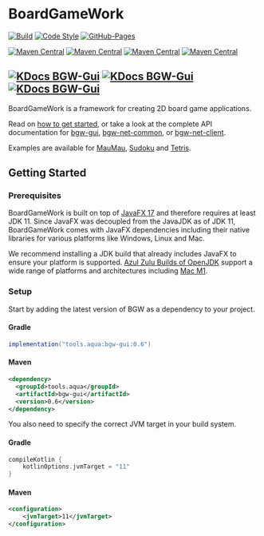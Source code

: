 # BoardGameWork

[![Build](https://github.com/tudo-aqua/bgw-core/actions/workflows/analyze-build-deploy.yml/badge.svg)](https://github.com/tudo-aqua/bgw-core/actions)
[![Code Style](https://github.com/tudo-aqua/bgw-core/actions/workflows/code-style.yml/badge.svg)](https://github.com/tudo-aqua/bgw/security/code-scanning)
[![GitHub-Pages](https://github.com/tudo-aqua/bgw-core/actions/workflows/github-pages.yml/badge.svg)](https://tudo-aqua.github.io/bgw/)

[![Maven Central](https://img.shields.io/maven-central/v/tools.aqua/bgw-gui?label=MavenCentral%20bgw-gui&logo=apache-maven)](https://search.maven.org/artifact/tools.aqua/bgw-gui)
[![Maven Central](https://img.shields.io/maven-central/v/tools.aqua/bgw-gui?label=MavenCentral%20bgw-net-common&logo=apache-maven)](https://search.maven.org/artifact/tools.aqua/bgw-net-common)
[![Maven Central](https://img.shields.io/maven-central/v/tools.aqua/bgw-gui?label=MavenCentral%20bgw-net-client&logo=apache-maven)](https://search.maven.org/artifact/tools.aqua/bgw-net-client)
[![Maven Central](https://img.shields.io/maven-central/v/tools.aqua/bgw-gui?label=MavenCentral%20bgw-net-server&logo=apache-maven)](https://search.maven.org/artifact/tools.aqua/bgw-net-server)

[![KDocs BGW-Gui](https://img.shields.io/static/v1?label=kDoc%20bgw-gui&message=overview&color=blue)](https://tudo-aqua.github.io/bgw/bgw-gui-kdoc/index.html)
[![KDocs BGW-Gui](https://img.shields.io/static/v1?label=kDoc%20bgw-net-common&message=overview&color=blue)](https://tudo-aqua.github.io/bgw/bgw-net-common-kdoc/index.html)
[![KDocs BGW-Gui](https://img.shields.io/static/v1?label=kDoc%20bgw-net-client&message=overview&color=blue)](https://tudo-aqua.github.io/bgw/bgw-net-client-kdoc/index.html)
------------

BoardGameWork is a framework for creating 2D board game applications.

Read on [how to get started](https://tudo-aqua.github.io/bgw/), or take a look at the complete API documentation for [bgw-gui](https://tudo-aqua.github.io/bgw/bgw-gui-kdoc/index.html), [bgw-net-common](https://tudo-aqua.github.io/bgw/bgw-net-common-kdoc/index.html), or [bgw-net-client](https://tudo-aqua.github.io/bgw/bgw-net-client-kdoc/index.html).

Examples are available for [MauMau](https://github.com/tudo-aqua/bgw/tree/main/bgw-examples/bgw-maumau-example), [Sudoku](https://github.com/tudo-aqua/bgw/tree/main/bgw-examples/bgw-sudoku-example) and [Tetris](https://github.com/tudo-aqua/bgw/tree/main/bgw-examples/bgw-tetris-example).

<!-- GETTING STARTED -->

## Getting Started


### Prerequisites

<!-- https://www.azul.com/downloads/?version=java-11-lts&package=jdk-fx#download-openjdk -->

BoardGameWork is built on top of [JavaFX 17](https://openjfx.io/openjfx-docs/) and therefore requires at least JDK 11. Since JavaFX was decoupled from the JavaJDK as of JDK 11, BoardGameWork comes with JavaFX dependencies including their native libraries for various platforms like Windows, Linux and Mac.

We recommend installing a JDK build that already includes JavaFX to ensure your platform is supported. [Azul Zulu Builds of OpenJDK](https://www.azul.com/downloads/?version=java-11-lts&package=jdk-fx#download-openjdk) support a wide range of platforms and architectures including [Mac M1](https://www.azul.com/downloads/?version=java-11-lts&os=macos&architecture=arm-64-bit&package=jdk-fx#download-openjdk).

### Setup

Start by adding the latest version of BGW as a dependency to your project.

#### Gradle
```gradle
implementation("tools.aqua:bgw-gui:0.6")
```

#### Maven
```xml
<dependency>
  <groupId>tools.aqua</groupId>
  <artifactId>bgw-gui</artifactId>
  <version>0.6</version>
</dependency>
``` 

You also need to specify the correct JVM target in your build system.

#### Gradle
```gradle
compileKotlin {
    kotlinOptions.jvmTarget = "11"
}
```

#### Maven
```xml
<configuration>
    <jvmTarget>11</jvmTarget>
</configuration>
```

